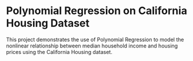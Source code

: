 # Polynomial Regression on California Housing Dataset
This project demonstrates the use of Polynomial Regression to model the nonlinear relationship between median household income and housing prices using the California Housing dataset.
